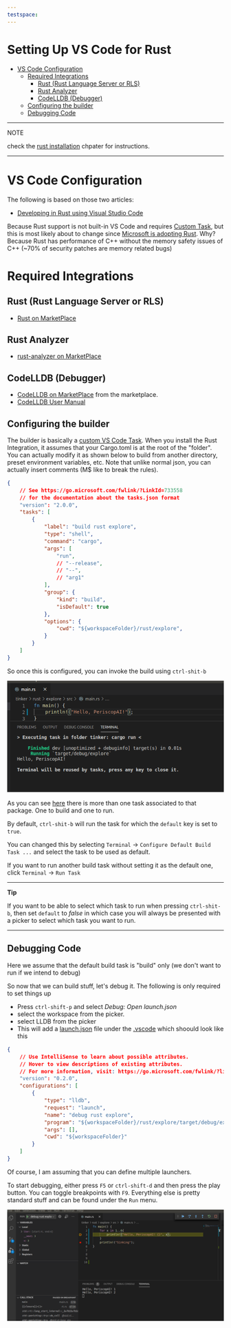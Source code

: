 ```yaml
---
testspace:
---
```


# Setting Up VS Code for Rust

- [VS Code Configuration](#vc-code-configuration)
    - [Required Integrations](#required-integrations)
        - [Rust (Rust Language Server or RLS)](#rust-rust-language-server-or-rls)
        - [Rust Analyzer](#rust-analyzer)
        - [CodeLLDB (Debugger)](#codelldb-debugger)
    - [Configuring the builder](#configuring-the-builder)
    - [Debugging Code](#debugging-code)

---
NOTE

check the [rust installation](../procedures/4_rust/installation.md) chpater for instructions.

---

# VS Code Configuration

The following is based on those two articles:

* [Developing in Rust using Visual Studio Code](https://dev.to/thiagomg/developing-in-rust-using-visual-studio-code-4kkl)

Because Rust support is not built-in VS Code and requires [Custom Task](https://code.visualstudio.com/docs/editor/tasks#_custom-tasks),
but this is most likely about to change since [Microsoft is adopting Rust](https://code.visualstudio.com/docs/editor/tasks#_custom-tasks).
Why? Because Rust has performance of C++ without the memory safety issues of C++ (~70% of security patches are memory related bugs)

# Required Integrations

## Rust (Rust Language Server or RLS)

* [Rust on MarketPlace](https://marketplace.visualstudio.com/items?itemName=rust-lang.rust)

## Rust Analyzer

* [rust-analyzer on MarketPlace](https://marketplace.visualstudio.com/items?itemName=matklad.rust-analyzer)

## CodeLLDB (Debugger)

* [CodeLLDB on MarketPlace](https://marketplace.visualstudio.com/items?itemName=vadimcn.vscode-lldb) from the marketplace.
* [CodeLLDB User Manual](https://github.com/vadimcn/vscode-lldb/blob/v1.5.3/MANUAL.md)

## Configuring the builder

The builder is basically a [custom VS Code Task](https://code.visualstudio.com/docs/editor/tasks#vscode). When you 
install the Rust Integration, it assumes that your Cargo.toml is at the root of the "folder". You can actually modify
it as shown below to build from another directory, preset environment variables, etc. Note that unlike normal 
json, you can actually insert comments (M$ like to break the rules).


```json
{
    // See https://go.microsoft.com/fwlink/?LinkId=733558
    // for the documentation about the tasks.json format
    "version": "2.0.0",
    "tasks": [
        {
            "label": "build rust explore",
            "type": "shell",
            "command": "cargo",
            "args": [
                "run",
                // "--release",
                // "--",
                // "arg1"
            ],
            "group": {
                "kind": "build",
                "isDefault": true
			},
			"options": {
				"cwd": "${workspaceFolder}/rust/explore",
			}
        }
    ]
}
```

So once this is configured, you can invoke the build using ``ctrl-shit-b``

![rust build](img/vs-code-rust-build.png)

As you can see [here](../.vscode/tasks.json) there is more than one task associated to that package. One to build and one to run. 

By default, ``ctrl-shit-b`` will run the task for which the 
``default`` key is set to ``true``.

You can changed this by selecting ``Terminal`` -> ``Configure Default Build Task ...`` and select the task to be used as default.

If you want to run another build task without setting it as the 
default one, click ``Terminal`` -> ``Run Task``

---

**Tip**

If you want to be able to select which task to run when pressing
``ctrl-shit-b``, then set ``default`` to *false* in which case 
you will always be presented with a picker to select which task
you want to run. 

---

## Debugging Code

Here we assume that the default build task is "build" only (we 
don't want to run if we intend to debug)

So now that we can build stuff, let's debug it. The following is only required to set things up

* Press ``ctrl-shift-p`` and select *Debug: Open launch.json*
* select the workspace from the picker.
* select LLDB from the picker
* This will add a [launch.json](../.vscode/launch.json) file 
  under the [.vscode](../.vscode) which shoould look like this

```json
{
    // Use IntelliSense to learn about possible attributes.
    // Hover to view descriptions of existing attributes.
    // For more information, visit: https://go.microsoft.com/fwlink/?linkid=830387
    "version": "0.2.0",
    "configurations": [
        {
            "type": "lldb",
            "request": "launch",
            "name": "debug rust explore",
            "program": "${workspaceFolder}/rust/explore/target/debug/explore",
            "args": [],
            "cwd": "${workspaceFolder}"
        }
    ]
}
  ```

  Of course, I am assuming that you can define multiple launchers. 

  To start debugging, either press ``F5`` or ``ctrl-shift-d`` and then press the play button. You can toggle breakpoints
  with ``F9``. Everything else is pretty standard stuff and 
  can be found under the ``Run`` menu.

  
![rust debug](img/vs-code-rust-debug.png)

